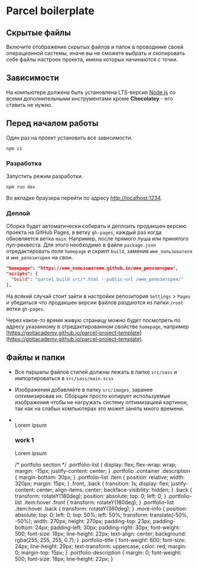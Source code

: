 # Parcel boilerplate

## Скрытые файлы

Включите отображение скрытых файлов и папок в проводнике своей операционной системы, иначе вы не
сможете выбрать и скопировать себе файлы настроек проекта, имена которых начинаются с точки.

## Зависимости

На компьютере должена быть установлена LTS-версия [Node.js](https://nodejs.org/en/) со всеми
дополнительными инструментами кроме **Chocolatey** - его ставить не нужно.

## Перед началом работы

Один раз на проект установить все зависимости.

```shell
npm ci
```

### Разработка

Запустить режим разработки.

```shell
npm run dev
```

Во вкладке браузера перейти по адресу [http://localhost:1234](http://localhost:1234).

### Деплой

Сборка будет автоматически собирать и деплоить продакшен версию проекта на GitHub Pages, в ветку
`gh-pages`, каждый раз когда обновляется ветка `main`. Например, после прямого пуша или принятого
пул-реквеста. Для этого необходимо в файле `package.json` отредактировать поле `homepage` и скрипт
`build`, заменив `имя_пользователя` и `имя_репозитория` на свои.

```json
"homepage": "https://имя_пользователя.github.io/имя_репозитория",
"scripts": {
  "build": "parcel build src/*.html --public-url /имя_репозитория/"
},
```

На всякий случай стоит зайти в настройки репозитория `Settings` > `Pages` и убедиться что продакшен
версии файлов раздаются из папки `/root` ветки `gh-pages`.

Через какое-то время живую страницу можно будет посмотреть по адресу указанному в отредактированном
свойстве `homepage`, например
[https://goitacademy.github.io/parcel-project-template](https://goitacademy.github.io/parcel-project-template).

## Файлы и папки

- Все паршалы файлов стилей должны лежать в папке `src/sass` и импортироваться в
  `src/sass/main.scss`
- Изображения добавляйте в папку `src/images`, заранее оптимизировав их. Сборщик просто копирует
  используемые изображения чтобы не нагружать систему оптимизацией картинок, так как на слабых
  компьютерах это может занять много времени.

  

  <ul class="portfolio-list">
<li class="item">
    <div class="front">
        <img src="" alt="" />
    </div>
    <div class="back">
        <span class="more-info">Lorem ipsum</span>
        <img src="" alt="" />
    </div>
    <h3 class="portfolio-title">work 1</h3>
    <p class="portfolio-description">
        Lorem ipsum
    </p>
</li>
/* portfolio section */
.portfolio-list {
  display: flex;
  flex-wrap: wrap;
  margin: -15px;
  justify-content: center;
}
.portfolio .container .description {
  margin-bottom: 30px;
}
.portfolio-list .item {
  position: relative;
  width: 320px;
  margin: 15px;
}
.front,
.back {
  transition: 1s;
  display: flex;
  justify-content: center;
  align-items: center;
  backface-visibility: hidden;
}
.back {
  transform: rotateY(180deg);
  position: absolute;
  top: 0;
  left: 0;
}
.portfolio-list .item:hover .front {
  transform: rotateY(180deg);
}
.portfolio-list .item:hover .back {
  transform: rotateY(360deg);
}
.more-info {
  position: absolute;
  top: 0;
  left: 0;
  top: 50%;
  left: 50%;
  transform: translate(-50%, -50%);
  width: 270px;
  height: 270px;
  padding-top: 23px;
  padding-bottom: 24px;
  padding-left: 30px;
  padding-right: 30px;
  font-weight: 500;
  font-size: 18px;
  line-height: 22px;
  text-align: center;
  background: rgba(255, 255, 255, 0.7);
}
.portfolio-title {
  font-weight: 600;
  font-size: 24px;
  line-height: 29px;
  text-transform: uppercase;
  color: red;
  margin: 0;
  margin-top: 15px;
}
.portfolio-description {
  margin: 0;
  font-weight: 500;
  font-size: 18px;
  line-height: 22px;
}